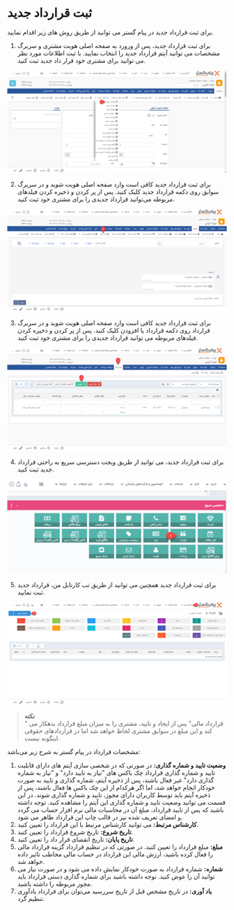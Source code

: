 # ثبت قرارداد جدید 
برای ثبت قرارداد جدید در پیام گستر می توانید از طریق روش های زیر اقدام نمایید.
1.	برای ثبت قرارداد جدید، پس از ورورد به صفحه اصلی هویت مشتری و سربرگ مشخصات می توانید آیتم قرارداد جدید را انتخاب نمایید. با ثبت اطلاعات مورد نظر می توانید برای مشتری خود قرار داد جدید ثبت کنید.

![ثبت قرارداد جدید-هویت مشتری- مشخصات](./Images/new-contracts-method1.png)

2. برای ثبت قرارداد جدید کافی است وارد صفحه اصلی هویت شوید و در سربرگ سوابق روی دکمه قرارداد جدید کلیک کنید. پس از پر کردن و ذخیره کردن فیلدهای مربوطه می‌توانید قرارداد جدیدی را برای مشتری خود ثبت کنید.

![ثبت قرارداد جدید](Images/new-contracts-method2.png) 

3. برای ثبت قرارداد جدید کافی است وارد صفحه اصلی هویت شوید و در سربرگ قرارداد روی دکمه قرارداد یا افزودن کلیک کنید. پس از پر کردن و ذخیره کردن فیلدهای مربوطه می توانید قرارداد جدیدی را برای مشتری خود ثبت کنید.

![ثبت قرارداد جدید](./Images/new-contracts-method3.png)

4. برای ثبت قرارداد جدید، می توانید از طریق ویجت دسترسی سریع به راحتی قرارداد جدید ثبت کنید.

![ثبت قرارداد جدید](./Images/new-contracts-method4.png)

5.	برای ثبت قرارداد جدید همچنین می توانید از طریق تب کارتابل من، قرارداد جدید ثبت نمایید.

![ثبت قرارداد جدید](./Images/new-contracts-method5.png)

>**نکته**<br>" قرارداد مالی" پس از ایجاد و تایید، مشتری را به میزان مبلغ قرارداد بدهکار می کند و این مبلغ در سوابق مشتری لحاظ خواهد شد اما در قراردادهای حقوقی اینگونه نیست.

مشخصات قرارداد در پیام گستر به شرح زیر می‌باشد:
1. **وضعیت تایید و شماره گذاری:** در صورتی که در شخصی سازی آیتم های دارای قابلیت تایید و شماره گذاری قرارداد چک باکس های "نیاز به تایید دارد" و "نیاز به شماره گذاری دارد" غیر فعال باشند، پس از ذخیره آیتم، شماره گذاری و تایید به صورت خودکار انجام خواهد شد، اما اگر هرکدام از این چک باکس ها فعال باشند، پس از ذخیره آیتم باید توسط کاربران دارای مجوز، تایید و شماره گذاری شوند. در این قسمت می توانید وضعیت تایید و شماره گذاری این آیتم را مشاهده کنید. توجه داشته باشید که پس از تایید قرارداد، مبلغ آن در محاسبات مالی نرم افزار حساب می گردد و امضای تعریف شده نیز در قالب چاپ این قرارداد ظاهر می شود.
2. **کارشناس مرتبط:** می توانید کارشناس مرتبط با این قرارداد را تعیین کنید.
3. **تاریخ شروع:** تاریخ شروع قرارداد را تعیین کنید.
4. **تاریخ پایان:** تاریخ انقضای قرار داد را تعیین کنید.
5. **مبلغ:** مبلغ قرارداد را تعیین کنید. در صورتی که در تنظیم قرارداد گزینه قرارداد مالی را فعال کرده باشید، ارزش مالی این قرارداد در حساب مالی مخاطب تاثیر داده خواهد شد. 
6. **شماره:** شماره قرارداد به صورت خودکار نمایش داده می شود و در صورت نیاز می توانید آن را عوض کنید. توجه داشته باشید برای شماره گذاری دستی قرارداد باید مجوز مربوطه را داشته باشید.
7. **یاد آوری:** در تاریخ مشخص قبل از تاریخ سررسید می‌توان برای قرارداد یادآوری تنظیم گرد.

